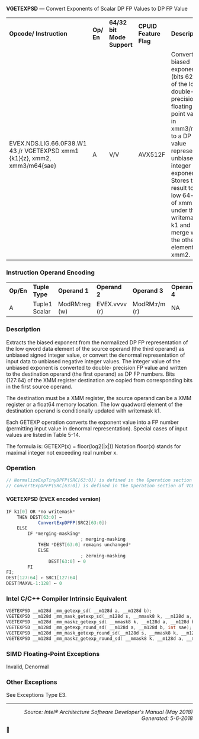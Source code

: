 <b>VGETEXPSD</b> — Convert Exponents of Scalar DP FP Values to DP FP Value
<table>
	<tr>
		<td><b>Opcode/ Instruction</b></td>
		<td><b>Op/ En</b></td>
		<td><b>64/32 bit Mode Support</b></td>
		<td><b>CPUID Feature Flag</b></td>
		<td><b>Description</b></td>
	</tr>
	<tr>
		<td>EVEX.NDS.LIG.66.0F38.W1 43 /r VGETEXPSD xmm1 {k1}{z}, xmm2, xmm3/m64{sae}</td>
		<td>A</td>
		<td>V/V</td>
		<td>AVX512F</td>
		<td>Convert the biased exponent (bits 62:52) of the low double- precision floating-point value in xmm3/m64 to a DP FP value representing unbiased integer exponent. Stores the result to the low 64-bit of xmm1 under the writemask k1 and merge with the other elements of xmm2.</td>
	</tr>
</table>


### Instruction Operand Encoding
<table>
	<tr>
		<td><b>Op/En</b></td>
		<td><b>Tuple Type</b></td>
		<td><b>Operand 1</b></td>
		<td><b>Operand 2</b></td>
		<td><b>Operand 3</b></td>
		<td><b>Operand 4</b></td>
	</tr>
	<tr>
		<td>A</td>
		<td>Tuple1 Scalar</td>
		<td>ModRM:reg (w)</td>
		<td>EVEX.vvvv (r)</td>
		<td>ModRM:r/m (r)</td>
		<td>NA</td>
	</tr>
</table>


### Description
Extracts the biased exponent from the normalized DP FP representation of the low qword data element of the
source operand (the third operand) as unbiased signed integer value, or convert the denormal representation of
input data to unbiased negative integer values. The integer value of the unbiased exponent is converted to double-
precision FP value and written to the destination operand (the first operand) as DP FP numbers. Bits (127:64) of
the XMM register destination are copied from corresponding bits in the first source operand.

The destination must be a XMM register, the source operand can be a XMM register or a float64 memory location.
The low quadword element of the destination operand is conditionally updated with writemask k1.

Each GETEXP operation converts the exponent value into a FP number (permitting input value in denormal representation). Special cases of input values are listed in Table 5-14.

The formula is:
GETEXP(x) = floor(log2(|x|))
Notation floor(x) stands for maximal integer not exceeding real number x.

### Operation

```java
// NormalizeExpTinyDPFP(SRC[63:0]) is defined in the Operation section of VGETEXPPD
// ConvertExpDPFP(SRC[63:0]) is defined in the Operation section of VGETEXPPD
```
#### VGETEXPSD (EVEX encoded version)
```java
IF k1[0] OR *no writemask*
    THEN DEST[63:0] ←
            ConvertExpDPFP(SRC2[63:0])
    ELSE 
        IF *merging-masking*
                            ; merging-masking
            THEN *DEST[63:0] remains unchanged*
            ELSE 
                            ; zeroing-masking
                DEST[63:0] ← 0
        FI
FI;
DEST[127:64] ← SRC1[127:64]
DEST[MAXVL-1:128] ← 0
```
### Intel C/C++ Compiler Intrinsic Equivalent
```c
VGETEXPSD __m128d _mm_getexp_sd( __m128d a, __m128d b);
VGETEXPSD __m128d _mm_mask_getexp_sd(__m128d s, __mmask8 k, __m128d a, __m128d b);
VGETEXPSD __m128d _mm_maskz_getexp_sd( __mmask8 k, __m128d a, __m128d b);
VGETEXPSD __m128d _mm_getexp_round_sd( __m128d a, __m128d b, int sae);
VGETEXPSD __m128d _mm_mask_getexp_round_sd(__m128d s, __mmask8 k, __m128d a, __m128d b, int sae);
VGETEXPSD __m128d _mm_maskz_getexp_round_sd( __mmask8 k, __m128d a, __m128d b, int sae);
```
### SIMD Floating-Point Exceptions
Invalid, Denormal

### Other Exceptions

See Exceptions Type E3.

 --- 
<p align="right"><i>Source: Intel® Architecture Software Developer's Manual (May 2018)<br>Generated: 5-6-2018</i></p>
